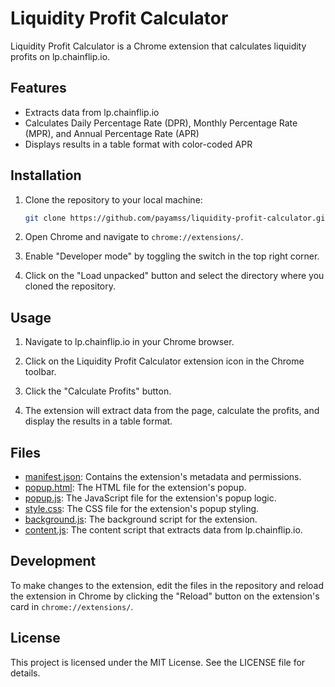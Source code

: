 # Liquidity Profit Calculator

Liquidity Profit Calculator is a Chrome extension that calculates liquidity profits on lp.chainflip.io.

## Features

- Extracts data from lp.chainflip.io
- Calculates Daily Percentage Rate (DPR), Monthly Percentage Rate (MPR), and Annual Percentage Rate (APR)
- Displays results in a table format with color-coded APR

## Installation

1. Clone the repository to your local machine:
    ```sh
    git clone https://github.com/payamss/liquidity-profit-calculator.git
    ```

2. Open Chrome and navigate to `chrome://extensions/`.

3. Enable "Developer mode" by toggling the switch in the top right corner.

4. Click on the "Load unpacked" button and select the directory where you cloned the repository.

## Usage

1. Navigate to lp.chainflip.io in your Chrome browser.

2. Click on the Liquidity Profit Calculator extension icon in the Chrome toolbar.

3. Click the "Calculate Profits" button.

4. The extension will extract data from the page, calculate the profits, and display the results in a table format.

## Files

- [manifest.json](./manifest.json): Contains the extension's metadata and permissions.
- [popup.html](./popup.html): The HTML file for the extension's popup.
- [popup.js](./popup.js): The JavaScript file for the extension's popup logic.
- [style.css](./style.css): The CSS file for the extension's popup styling.
- [background.js](./background.js): The background script for the extension.
- [content.js](./content.js): The content script that extracts data from lp.chainflip.io.

## Development

To make changes to the extension, edit the files in the repository and reload the extension in Chrome by clicking the "Reload" button on the extension's card in `chrome://extensions/`.

## License

This project is licensed under the MIT License. See the LICENSE file for details.
